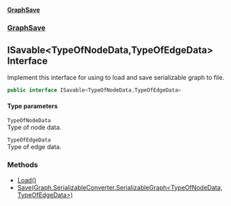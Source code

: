 #### [GraphSave](./index.md 'index')
### [GraphSave](./GraphSave.md 'GraphSave')
## ISavable&lt;TypeOfNodeData,TypeOfEdgeData&gt; Interface
Implement this interface for using to load and save serializable graph to file.  
```csharp
public interface ISavable<TypeOfNodeData,TypeOfEdgeData>
```
#### Type parameters
<a name='GraphSave-ISavable-TypeOfNodeData_TypeOfEdgeData--TypeOfNodeData'></a>
`TypeOfNodeData`  
Type of node data.  
  
<a name='GraphSave-ISavable-TypeOfNodeData_TypeOfEdgeData--TypeOfEdgeData'></a>
`TypeOfEdgeData`  
Type of edge data.  
  
### Methods
- [Load()](./GraphSave-ISavable-TypeOfNodeData_TypeOfEdgeData--Load().md 'GraphSave.ISavable&lt;TypeOfNodeData,TypeOfEdgeData&gt;.Load()')
- [Save(Graph.SerializableConverter.SerializableGraph&lt;TypeOfNodeData,TypeOfEdgeData&gt;)](./GraphSave-ISavable-TypeOfNodeData_TypeOfEdgeData--Save(Graph-SerializableConverter-SerializableGraph-TypeOfNodeData_TypeOfEdgeData-).md 'GraphSave.ISavable&lt;TypeOfNodeData,TypeOfEdgeData&gt;.Save(Graph.SerializableConverter.SerializableGraph&lt;TypeOfNodeData,TypeOfEdgeData&gt;)')
